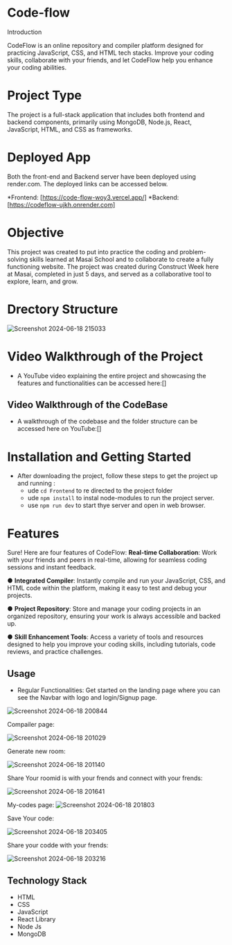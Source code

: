 # Code-flow

Introduction

CodeFlow is an online repository and compiler platform designed for practicing JavaScript, CSS, and HTML tech stacks. Improve your coding skills, collaborate with your friends, and let CodeFlow help you enhance your coding abilities.


# Project Type

The project is a full-stack application that includes both frontend and backend components, primarily using MongoDB, Node.js, React, JavaScript, HTML, and CSS as frameworks.


# Deployed App

Both the front-end and Backend server have been deployed using render.com. The deployed links can be accessed below.

*Frontend: [https://code-flow-woy3.vercel.app/] *Backend: [https://codeflow-ujkh.onrender.com]


# Objective

This project was created to put into practice the coding and problem-solving skills learned at Masai School and to collaborate to create a fully functioning website. The project was created during Construct Week here at Masai, completed in just 5 days, and served as a collaborative tool to explore, learn, and grow.



# Drectory Structure

 ![Screenshot 2024-06-18 215033](https://github.com/babureddyg2308/CodeFlow/assets/158761114/c084230b-af2f-4b55-86da-0a1cffbfb403)

# Video Walkthrough of the Project

- A YouTube video explaining the entire project and showcasing the features and functionalities can be accessed here:[]

## Video Walkthrough of the CodeBase


- A walkthrough of the codebase and the folder structure can be accessed here on YouTube:[]



# Installation and Getting Started

+ After downloading the project, follow these steps to get the project up and running :
    - ude `cd Frontend` to re directed to the project folder
    - ude `npm install` to instal node-modules to run the project server.
    - use `npm run dev` to start thye server and open in web browser.



#  Features


Sure! Here are four features of CodeFlow:
**Real-time Collaboration**: Work with your friends and peers in real-time, allowing for seamless coding sessions and instant feedback.

●  **Integrated Compiler**: Instantly compile and run your JavaScript, CSS, and HTML code within the platform, making it easy to test and debug your projects.

● **Project Repository**: Store and manage your coding projects in an organized repository, ensuring your work is always accessible and backed up.

● **Skill Enhancement Tools**: Access a variety of tools and resources designed to help you improve your coding skills, including tutorials, code reviews, and practice challenges.

## Usage

+ Regular Functionalities:
   Get started on the landing page where you can see the Navbar with logo and login/Signup page.
 
![Screenshot 2024-06-18 200844](https://github.com/babureddyg2308/CodeFlow/assets/158761114/b5ae7003-fb7c-44b7-83d5-a14723cbbb60)

Compailer page:

![Screenshot 2024-06-18 201029](https://github.com/babureddyg2308/CodeFlow/assets/158761114/4185ad7d-328b-46f1-a8e1-2152d89acd58)

Generate new room:


![Screenshot 2024-06-18 201140](https://github.com/babureddyg2308/CodeFlow/assets/158761114/c478991d-311b-4799-9809-f2b9e9d8c193)


Share Your roomid is with your frends  and connect with your frends:


![Screenshot 2024-06-18 201641](https://github.com/babureddyg2308/CodeFlow/assets/158761114/6f9bc50f-94f5-48a7-a6c2-50f7e9ccbd8a)


My-codes page:
![Screenshot 2024-06-18 201803](https://github.com/babureddyg2308/CodeFlow/assets/158761114/03dfe03f-ca5a-4ab1-aaeb-b6370f3e7959)


Save Your code:

![Screenshot 2024-06-18 203405](https://github.com/babureddyg2308/CodeFlow/assets/158761114/3d8a5e58-adc7-401a-96b0-deec31fb8e4b)


Share your codde with your frends:

![Screenshot 2024-06-18 203216](https://github.com/babureddyg2308/CodeFlow/assets/158761114/ac227b42-cb8d-44f5-be90-1d63c80fd238)




## Technology Stack

- HTML
- CSS
- JavaScript
- React Library
- Node Js
- MongoDB

